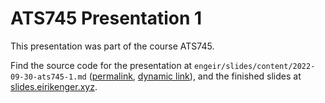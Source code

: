 # ATS745 Presentation 1

This presentation was part of the course ATS745.

Find the source code for the presentation at
`engeir/slides/content/2022-09-30-ats745-1.md`
([permalink](https://github.com/engeir/slides/blob/194ff0947cb8db46e541ca85bb79c2d134d77555/content/2022-09-30-ats745-1.md),
[dynamic link](https://github.com/engeir/slides/blob/main/content/2022-09-30-ats745-1.md)),
and the finished slides at
[slides.eirikenger.xyz](https://slides.eirikenger.xyz/2022-09-30-ats745-1.html).
